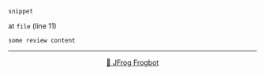 

[comment]: <> (FrogbotReviewComment)

```
snippet
```
at `file` (line 11)

```
some review content
```

---
<div align='center'>

[🐸 JFrog Frogbot](https://docs.jfrog-applications.jfrog.io/jfrog-applications/frogbot)

</div>
